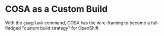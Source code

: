 # COSA as a Custom Build

With the `gangplank` command, COSA has the wire-framing to become a full-fledged "custom build strategy" for OpenShift.


